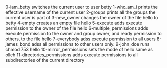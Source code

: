0-iam_betty switches the current user to user betty
1-who_am_i prints the effective username of the current user
2-groups prints all the groups the current user is part of
3-new_owner changes the owner of the file hello to betty
4-empty creates an empty file hello
5-execute adds execute permission to the owner of the file hello
6-multiple_permissions adds execute permission to the owner and group owner, and ready permission to others, to the file hello
7-everybody adss execute permission to all users
8-james_bond adss all permissions to other users only.
9-john_doe runs  chmod 753 hello
10-mirror_permissions sets the mode of hello same as olleh
11-directories_permissions adds execute permissions to all subdirectories of the current directory
